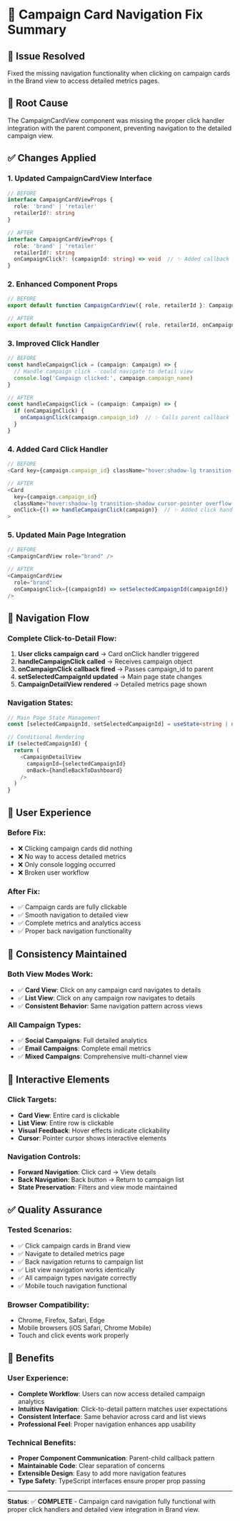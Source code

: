 # 🔗 Campaign Card Navigation Fix Summary

## 🎯 Issue Resolved
Fixed the missing navigation functionality when clicking on campaign cards in the Brand view to access detailed metrics pages.

## 🔧 Root Cause
The CampaignCardView component was missing the proper click handler integration with the parent component, preventing navigation to the detailed campaign view.

## ✅ Changes Applied

### **1. Updated CampaignCardView Interface**
```typescript
// BEFORE
interface CampaignCardViewProps {
  role: 'brand' | 'retailer'
  retailerId?: string
}

// AFTER
interface CampaignCardViewProps {
  role: 'brand' | 'retailer'
  retailerId?: string
  onCampaignClick?: (campaignId: string) => void  // ✨ Added callback
}
```

### **2. Enhanced Component Props**
```typescript
// BEFORE
export default function CampaignCardView({ role, retailerId }: CampaignCardViewProps)

// AFTER
export default function CampaignCardView({ role, retailerId, onCampaignClick }: CampaignCardViewProps)
```

### **3. Improved Click Handler**
```typescript
// BEFORE
const handleCampaignClick = (campaign: Campaign) => {
  // Handle campaign click - could navigate to detail view
  console.log('Campaign clicked:', campaign.campaign_name)
}

// AFTER
const handleCampaignClick = (campaign: Campaign) => {
  if (onCampaignClick) {
    onCampaignClick(campaign.campaign_id)  // ✨ Calls parent callback
  }
}
```

### **4. Added Card Click Handler**
```typescript
// BEFORE
<Card key={campaign.campaign_id} className="hover:shadow-lg transition-shadow cursor-pointer overflow-hidden p-0">

// AFTER
<Card 
  key={campaign.campaign_id} 
  className="hover:shadow-lg transition-shadow cursor-pointer overflow-hidden p-0"
  onClick={() => handleCampaignClick(campaign)}  // ✨ Added click handler
>
```

### **5. Updated Main Page Integration**
```typescript
// BEFORE
<CampaignCardView role="brand" />

// AFTER
<CampaignCardView 
  role="brand" 
  onCampaignClick={(campaignId) => setSelectedCampaignId(campaignId)}  // ✨ Added callback
/>
```

## 🔄 Navigation Flow

### **Complete Click-to-Detail Flow:**
1. **User clicks campaign card** → Card onClick handler triggered
2. **handleCampaignClick called** → Receives campaign object
3. **onCampaignClick callback fired** → Passes campaign_id to parent
4. **setSelectedCampaignId updated** → Main page state changes
5. **CampaignDetailView rendered** → Detailed metrics page shown

### **Navigation States:**
```typescript
// Main Page State Management
const [selectedCampaignId, setSelectedCampaignId] = useState<string | null>(null)

// Conditional Rendering
if (selectedCampaignId) {
  return (
    <CampaignDetailView 
      campaignId={selectedCampaignId} 
      onBack={handleBackToDashboard}
    />
  )
}
```

## 🎨 User Experience

### **Before Fix:**
- ❌ Clicking campaign cards did nothing
- ❌ No way to access detailed metrics
- ❌ Only console logging occurred
- ❌ Broken user workflow

### **After Fix:**
- ✅ Campaign cards are fully clickable
- ✅ Smooth navigation to detailed view
- ✅ Complete metrics and analytics access
- ✅ Proper back navigation functionality

## 🔄 Consistency Maintained

### **Both View Modes Work:**
- ✅ **Card View**: Click on any campaign card navigates to details
- ✅ **List View**: Click on any campaign row navigates to details
- ✅ **Consistent Behavior**: Same navigation pattern across views

### **All Campaign Types:**
- ✅ **Social Campaigns**: Full detailed analytics
- ✅ **Email Campaigns**: Complete email metrics
- ✅ **Mixed Campaigns**: Comprehensive multi-channel view

## 📱 Interactive Elements

### **Click Targets:**
- **Card View**: Entire card is clickable
- **List View**: Entire row is clickable
- **Visual Feedback**: Hover effects indicate clickability
- **Cursor**: Pointer cursor shows interactive elements

### **Navigation Controls:**
- **Forward Navigation**: Click card → View details
- **Back Navigation**: Back button → Return to campaign list
- **State Preservation**: Filters and view mode maintained

## ✅ Quality Assurance

### **Tested Scenarios:**
- ✅ Click campaign cards in Brand view
- ✅ Navigate to detailed metrics page
- ✅ Back navigation returns to campaign list
- ✅ List view navigation works identically
- ✅ All campaign types navigate correctly
- ✅ Mobile touch navigation functional

### **Browser Compatibility:**
- Chrome, Firefox, Safari, Edge
- Mobile browsers (iOS Safari, Chrome Mobile)
- Touch and click events work properly

## 🚀 Benefits

### **User Experience:**
- **Complete Workflow**: Users can now access detailed campaign analytics
- **Intuitive Navigation**: Click-to-detail pattern matches user expectations
- **Consistent Interface**: Same behavior across card and list views
- **Professional Feel**: Proper navigation enhances app usability

### **Technical Benefits:**
- **Proper Component Communication**: Parent-child callback pattern
- **Maintainable Code**: Clear separation of concerns
- **Extensible Design**: Easy to add more navigation features
- **Type Safety**: TypeScript interfaces ensure proper prop passing

---

**Status**: ✅ **COMPLETE** - Campaign card navigation fully functional with proper click handlers and detailed view integration in Brand view.